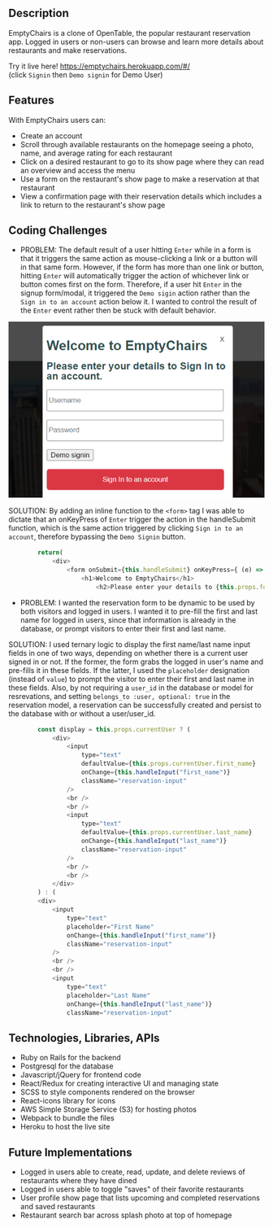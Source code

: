## Description

EmptyChairs is a clone of OpenTable, the popular restaurant reservation app. Logged in users or non-users can browse and learn more details about restaurants and make reservations.  

Try it live here! https://emptychairs.herokuapp.com/#/  
(click `Signin` then `Demo signin` for Demo User)

## Features

With EmptyChairs users can:

- Create an account
- Scroll through available restaurants on the homepage seeing a photo, name, and average rating for each restaurant
- Click on a desired restaurant to go to its show page where they can read an overview and access the menu
- Use a form on the restaurant's show page to make a reservation at that restaurant
- View a confirmation page with their reservation details which includes a link to return to the restaurant's show page 

## Coding Challenges

- PROBLEM: The default result of a user hitting `Enter` while in a form is that it triggers the same action as mouse-clicking a link or a button will in that same form.  However, if the form has more than one link or button, hitting `Enter` will automatically trigger the action of whichever link or button comes first on the form.  Therefore, if a user hit `Enter` in the signup form/modal, it triggered the `Demo sigin` action rather than the `Sign in to an account` action below it.  I wanted to control the result of the `Enter` event rather then be stuck with default behavior.  

![signin2](./signin2.png) 

SOLUTION:  By adding an inline function to the `<form>` tag I was able to dictate that an onKeyPress of `Enter` trigger the action in the handleSubmit function, which is the same action triggered by clicking `Sign in to an account`, therefore bypassing the `Demo Signin` button.

```javascript
        return(
            <div>
                <form onSubmit={this.handleSubmit} onKeyPress={ (e) => {e.key === "Enter" ? this.handleSubmit(e) : null}}>
                    <h1>Welcome to EmptyChairs</h1> 
                        <h2>Please enter your details to {this.props.formType}.</h2>
```

- PROBLEM: I wanted the reservation form to be dynamic to be used by both visitors and logged in users.  I wanted it to pre-fill the first and last name for logged in users, since that information is already in the database, or prompt visitors to enter their first and last name.

SOLUTION: I used ternary logic to display the first name/last name input fields in one of two ways, depending on whether there is a current user signed in or not.  If the former, the form grabs the logged in user's name and pre-fills it in these fields.  If the latter, I used the `placeholder` designation (instead of `value`) to prompt the visitor to enter their first and last name in these fields.  Also, by not requiring a `user_id` in the database or model for resrevations, and setting `belongs_to :user, optional: true` in the reservation model, a reservation can be successfully created and persist to the database with or without a user/user_id.

```javascript
        const display = this.props.currentUser ? (
            <div>
                <input 
                    type="text"
                    defaultValue={this.props.currentUser.first_name}
                    onChange={this.handleInput("first_name")}
                    className="reservation-input"
                />
                <br />
                <br />
                <input 
                    type="text"
                    defaultValue={this.props.currentUser.last_name}
                    onChange={this.handleInput("last_name")}
                    className="reservation-input"
                />
                <br />
                <br />
            </div>
        ) : (
        <div>
            <input 
                type="text"
                placeholder="First Name"
                onChange={this.handleInput("first_name")}
                className="reservation-input"
            />
            <br />
            <br />
            <input 
                type="text"
                placeholder="Last Name"
                onChange={this.handleInput("last_name")}
                className="reservation-input"
```

## Technologies, Libraries, APIs

- Ruby on Rails for the backend
- Postgresql for the database
- Javascript/jQuery for frontend code
- React/Redux for creating interactive UI and managing state
- SCSS to style components rendered on the browser
- React-icons library for icons
- AWS Simple Storage Service (S3) for hosting photos 
- Webpack to bundle the files
- Heroku to host the live site

## Future Implementations

- Logged in users able to create, read, update, and delete reviews of restaurants where they have dined
- Logged in users able to toggle "saves" of their favorite restaurants
- User profile show page that lists upcoming and completed reservations and saved restaurants
- Restaurant search bar across splash photo at top of homepage
